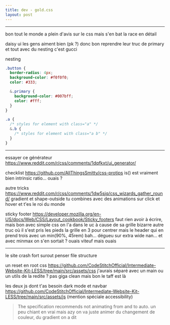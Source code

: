 ```yaml
---
title: dev - gold.css
layout: post
---
```



---

bon tout le monde a plein d'avis sur le css
mais s'en bat la race en détail

daisy ui les gens aiment bien
(pk ?)
donc bon reprendre leur truc de primary et tout
avec du nesting c'est gucci

nesting

```css
.button {
  border-radius: 4px;
  background-color: #f0f0f0;
  color: #333;

  &.primary {
    background-color: #007bff;
    color: #fff;
  }
}
```
 
```css
.a {
  /* styles for element with class="a" */
  &.b {
    /* styles for element with class="a b" */
  }
}
```

---

essayer ce générateur
https://www.reddit.com/r/css/comments/1dqfkxt/ui_generator/

checklist
https://github.com/AllThingsSmitty/css-protips
is() est vraiment bien
intrinsic ratio... ouais ?

autre tricks
https://www.reddit.com/r/css/comments/1dw5sjq/css_wizards_gather_round/
gradient et shape-outside
tu combines avec des animations sur click et hover et t'es le roi du monde

sticky footer
https://developer.mozilla.org/en-US/docs/Web/CSS/Layout_cookbook/Sticky_footers
faut rien avoir à écrire, mais bon
avec simple css on l'a dans le uc à cause de sa grille bizarre
autre truc où il s'est pris les pieds
la grille en 3 pour centrer mais le header qui en prend trois
avec un min(90%, 45rem) bah... dégueu sur extra wide
nan... et avec minmax on s'en sortait ? ouais viteuf mais ouais

---

le site crash fort
surout penser file structure

un reset en root css
https://github.com/CodeStitchOfficial/Intermediate-Website-Kit-LESS/tree/main/src/assets/css
j'aurais séparé avec un main ou un utils
de la redite ?
pas giga clean mais bon
le taff est là

les deux js dont t'as besoin
dark mode et navbar
https://github.com/CodeStitchOfficial/Intermediate-Website-Kit-LESS/tree/main/src/assets/js
(mention spéciale accessibility)


> The specification recommends not animating from and to auto.
un peu chiant en vrai mais azy
on va juste animer du changement de couleur, du gradient on a dit
